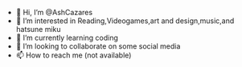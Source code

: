 - 👋 Hi, I’m @AshCazares
- 👀 I’m interested in Reading,Videogames,art and design,music,and hatsune miku
- 🌱 I’m currently learning coding
- 💞️ I’m looking to collaborate on some social media
- 📫 How to reach me (not available)

<!---
AshCazares/AshCazares is a ✨ special ✨ repository because its `README.md` (this file) appears on your GitHub profile.
You can click the Preview link to take a look at your changes.
--->
